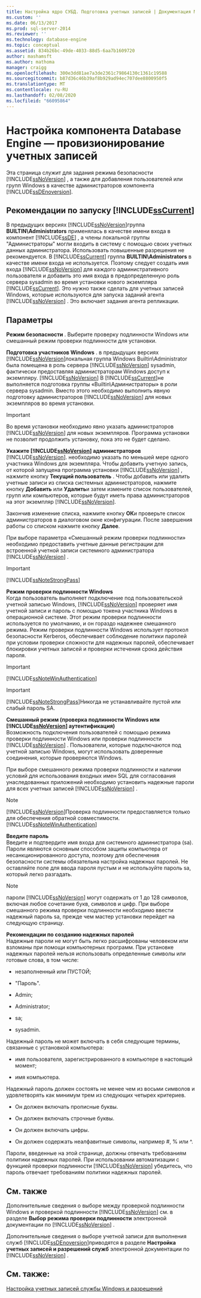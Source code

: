 ```yaml
---
title: Настройка ядро СУБД. Подготовка учетных записей | Документация Майкрософт
ms.custom: ''
ms.date: 06/13/2017
ms.prod: sql-server-2014
ms.reviewer: ''
ms.technology: database-engine
ms.topic: conceptual
ms.assetid: 834b26bc-49de-4033-88d5-6aa7b1609720
author: mashamsft
ms.author: mathoma
manager: craigg
ms.openlocfilehash: 300e3dd81ae7a3de2361c79864130c1361c19588
ms.sourcegitcommit: b87d36c46b39af8b929ad94ec707dee8800950f5
ms.translationtype: MT
ms.contentlocale: ru-RU
ms.lasthandoff: 02/08/2020
ms.locfileid: "66095864"
---
```

# <a name="database-engine-configuration---account-provisioning"></a>Настройка компонента Database Engine — провизионирование учетных записей
  Эта страница служит для задания режима безопасности [!INCLUDE[ssNoVersion](../../includes/ssnoversion-md.md)] , а также для добавления пользователей или групп Windows в качестве администраторов компонента [!INCLUDE[ssDEnoversion](../../includes/ssdenoversion-md.md)].  
  
## <a name="considerations-for-running-includesscurrentincludessscurrent-mdmd"></a>Рекомендации по запуску [!INCLUDE[ssCurrent](../../includes/sscurrent-md.md)]  
 В предыдущих версиях [!INCLUDE[ssNoVersion](../../includes/ssnoversion-md.md)]группа **BUILTIN\Administrators** применялась в качестве имени входа в компонент [!INCLUDE[ssDE](../../includes/ssde-md.md)] , а члены локальной группы "Администраторы" могли входить в систему с помощью своих учетных данных администратора. Использовать повышенные разрешения не рекомендуется. В [!INCLUDE[ssCurrent](../../includes/sscurrent-md.md)] группа **BUILTIN\Administrators** в качестве имени входа не используется. Поэтому следует создать имя входа [!INCLUDE[ssNoVersion](../../includes/ssnoversion-md.md)] для каждого административного пользователя и добавить это имя входа в предопределенную роль сервера sysadmin во время установки нового экземпляра [!INCLUDE[ssCurrent](../../includes/sscurrent-md.md)]. Это нужно также сделать для учетных записей Windows, которые используются для запуска заданий агента [!INCLUDE[ssNoVersion](../../includes/ssnoversion-md.md)] . Это включает задания агента репликации.  
  
## <a name="options"></a>Параметры  
 **Режим безопасности** . Выберите проверку подлинности Windows или смешанный режим проверки подлинности для установки.  
  
 **Подготовка участников Windows** . в предыдущих версиях [!INCLUDE[ssNoVersion](../../includes/ssnoversion-md.md)]локальная группа Windows Builtin\Administrator была помещена в роль сервера [!INCLUDE[ssNoVersion](../../includes/ssnoversion-md.md)] sysadmin, фактически предоставляя администраторам Windows доступ к экземпляру. [!INCLUDE[ssNoVersion](../../includes/ssnoversion-md.md)] В [!INCLUDE[ssCurrent](../../includes/sscurrent-md.md)]не выполняется подготовка группы «Builtin\Администраторы» в роли сервера sysadmin. Вместо этого необходимо выполнить явную подготовку администраторов [!INCLUDE[ssNoVersion](../../includes/ssnoversion-md.md)] для новых экземпляров во время установки.  
  
> [!IMPORTANT]  
>  Во время установки необходимо явно указать администраторов [!INCLUDE[ssNoVersion](../../includes/ssnoversion-md.md)] для новых экземпляров. Программа установки не позволит продолжить установку, пока это не будет сделано.  
  
 **Укажите [!INCLUDE[ssNoVersion](../../includes/ssnoversion-md.md)] администраторов** [!INCLUDE[ssNoVersion](../../includes/ssnoversion-md.md)]. необходимо указать по меньшей мере одного участника Windows для экземпляра. Чтобы добавить учетную запись, от которой запущена программа установки [!INCLUDE[ssNoVersion](../../includes/ssnoversion-md.md)] , нажмите кнопку **Текущий пользователь** . Чтобы добавить или удалить учетные записи из списка системных администраторов, нажмите кнопку **Добавить** или **Удалить**и затем измените список пользователей, групп или компьютеров, которые будут иметь права администраторов на этот экземпляр [!INCLUDE[ssNoVersion](../../includes/ssnoversion-md.md)].  
  
 Закончив изменение списка, нажмите кнопку **ОК**и проверьте список администраторов в диалоговом окне конфигурации. После завершения работы со списком нажмите кнопку **Далее**.  
  
 При выборе параметра «Смешанный режим проверки подлинности» необходимо предоставить учетные данные регистрации для встроенной учетной записи системного администратора [!INCLUDE[ssNoVersion](../../includes/ssnoversion-md.md)] .  
  
> [!IMPORTANT]  
>  [!INCLUDE[ssNoteStrongPass](../../includes/ssnotestrongpass-md.md)]  
  
 **Режим проверки подлинности Windows**  
 Когда пользователь выполняет подключение под пользовательской учетной записью Windows, [!INCLUDE[ssNoVersion](../../includes/ssnoversion-md.md)] проверяет имя учетной записи и пароль с помощью токена участника Windows в операционной системе. Этот режим проверки подлинности используется по умолчанию, и он гораздо надежнее смешанного режима. Режим проверки подлинности Windows использует протокол безопасности Kerberos, обеспечивает соблюдение политики паролей при условии проверки сложности для надежных паролей, обеспечивает блокировки учетных записей и проверки истечения срока действия пароля.  
  
> [!IMPORTANT]  
>  [!INCLUDE[ssNoteWinAuthentication](../../includes/ssnotewinauthentication-md.md)]  
  
> [!IMPORTANT]  
>  [!INCLUDE[ssNoteStrongPass](../../includes/ssnotestrongpass-md.md)]Никогда не устанавливайте пустой или слабый пароль SA.  
  
 **Смешанный режим (проверка подлинности Windows или [!INCLUDE[ssNoVersion](../../includes/ssnoversion-md.md)] аутентификация)**  
 Возможность подключения пользователей с помощью режима проверки подлинности Windows или проверки подлинности [!INCLUDE[ssNoVersion](../../includes/ssnoversion-md.md)] . Пользователи, которые подключаются под учетной записью Windows, могут использовать доверенные соединения, которые проверяются Windows.  
  
 При выборе смешанного режима проверки подлинности и наличии условий для использования входных имен SQL для согласования унаследованных приложений необходимо установить надежные пароли для всех учетных записей [!INCLUDE[ssNoVersion](../../includes/ssnoversion-md.md)] .  
  
> [!NOTE]  
>  [!INCLUDE[ssNoVersion](../../includes/ssnoversion-md.md)]Проверка подлинности предоставляется только для обеспечения обратной совместимости. [!INCLUDE[ssNoteWinAuthentication](../../includes/ssnotewinauthentication-md.md)]  
  
 **Введите пароль**  
 Введите и подтвердите имя входа для системного администратора (sa). Пароли являются основным способом защиты компьютера от несанкционированного доступа, поэтому для обеспечения безопасности системы обязательна настройка надежных паролей. Не оставляйте поле для ввода пароля пустым и не используйте пароль sa, который легко разгадать.  
  
> [!NOTE]  
>  пароли [!INCLUDE[ssNoVersion](../../includes/ssnoversion-md.md)] могут содержать от 1 до 128 символов, включая любое сочетание букв, символов и цифр. При выборе смешанного режима проверки подлинности необходимо ввести надежный пароль sa, прежде чем мастер установки перейдет на следующую страницу.  
  
 **Рекомендации по созданию надежных паролей**  
 Надежные пароли не могут быть легко расшифрованы человеком или взломаны при помощи компьютерных программ. При установке надежных паролей нельзя использовать определенные символы или готовые слова, в том числе:  
  
-   незаполненный или ПУСТОЙ;  
  
-   "Пароль".  
  
-   Admin;  
  
-   Administrator;  
  
-   sa;  
  
-   sysadmin.  
  
 Надежный пароль не может включать в себя следующие термины, связанные с установкой компьютера:  
  
-   имя пользователя, зарегистрированного в компьютере в настоящий момент;  
  
-   имя компьютера.  
  
 Надежный пароль должен состоять не менее чем из восьми символов и удовлетворять как минимум трем из следующих четырех критериев.  
  
-   Он должен включать прописные буквы.  
  
-   Он должен включать строчные буквы.  
  
-   Он должен включать цифры.  
  
-   Он должен содержать неалфавитные символы, например #, % или ^.  
  
 Пароли, введенные на этой странице, должны отвечать требованиям политики надежных паролей. При использовании автоматизации с функцией проверки подлинности [!INCLUDE[ssNoVersion](../../includes/ssnoversion-md.md)] убедитесь, что пароль отвечает требованиям политики надежных паролей.  
  
## <a name="related-content"></a>См. также  
 Дополнительные сведения о выборе между проверкой подлинности Windows и проверкой подлинности [!INCLUDE[ssNoVersion](../../includes/ssnoversion-md.md)] см. в разделе **Выбор режима проверки подлинности** электронной документации по [!INCLUDE[ssNoVersion](../../includes/ssnoversion-md.md)] .  
  
 Дополнительные сведения о выборе учетной записи для выполнения служб [!INCLUDE[ssDEnoversion](../../includes/ssdenoversion-md.md)]приводятся в разделе **Настройка учетных записей и разрешений служб** электронной документации по [!INCLUDE[ssNoVersion](../../includes/ssnoversion-md.md)] .  
  
## <a name="see-also"></a>См. также:  
 [Настройка учетных записей службы Windows и разрешений](../../database-engine/configure-windows/configure-windows-service-accounts-and-permissions.md)  
  
  
